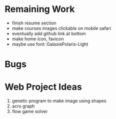 Remaining Work
==============
- finish resume section
- make courses images clickable on mobile safari
- eventually add github link at bottom
- make home icon, favicon
- maybe use font: GalaxiePolaris-Light


Bugs
====

Web Project Ideas
=================
1. genetic program to make image using shapes
2. acro graph
3. flow game solver
